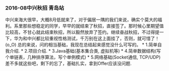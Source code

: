 <h3>2016-08中兴秋招 青岛站</h3>
  中兴来海大很早，大概8月低就来了，对于偏居一隅的我们来说，确实个莫大的福利。系里那些想稳定的同学，早早的就结束了秋招，直接签了。那时候心里期望值比较高，不甘心就此结束秋招，所以毅然放弃了签约。继续奋战秋招，不过得提一下，华为和中兴都比较重视性格测试，千万别在这上面挂了，否则，就可惜了！(o_O)     
  总的来说，问的相当基础，我现在总结起来感觉没什么可写的。
* 1.简单自我介绍.
* 2.项目介绍.
* 3.Java基础(基本集合类, 虚拟机等)
* 4.简单数据结构(写个单链表，几种排序算法，写个单例模式)
* 5.网络基础(Socket通信, TCP/UDP)     
  差不多就这些吧，剩下的忘了，基础扎实，拿到Offer应该没问题.
